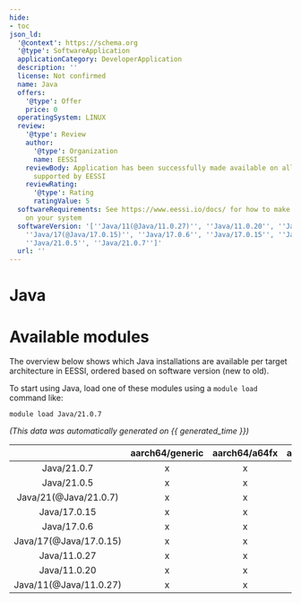 ```yaml
---
hide:
- toc
json_ld:
  '@context': https://schema.org
  '@type': SoftwareApplication
  applicationCategory: DeveloperApplication
  description: ''
  license: Not confirmed
  name: Java
  offers:
    '@type': Offer
    price: 0
  operatingSystem: LINUX
  review:
    '@type': Review
    author:
      '@type': Organization
      name: EESSI
    reviewBody: Application has been successfully made available on all architectures
      supported by EESSI
    reviewRating:
      '@type': Rating
      ratingValue: 5
  softwareRequirements: See https://www.eessi.io/docs/ for how to make EESSI available
    on your system
  softwareVersion: '[''Java/11(@Java/11.0.27)'', ''Java/11.0.20'', ''Java/11.0.27'',
    ''Java/17(@Java/17.0.15)'', ''Java/17.0.6'', ''Java/17.0.15'', ''Java/21(@Java/21.0.7)'',
    ''Java/21.0.5'', ''Java/21.0.7'']'
  url: ''
---
```


Java
====

# Available modules


The overview below shows which Java installations are available per target architecture in EESSI, ordered based on software version (new to old).

To start using Java, load one of these modules using a `module load` command like:

```shell
module load Java/21.0.7
```

*(This data was automatically generated on {{ generated_time }})*

| |aarch64/generic|aarch64/a64fx|aarch64/neoverse_n1|aarch64/neoverse_v1|aarch64/nvidia/grace|x86_64/generic|x86_64/amd/zen2|x86_64/amd/zen3|x86_64/amd/zen4|x86_64/intel/cascadelake|x86_64/intel/haswell|x86_64/intel/icelake|x86_64/intel/sapphirerapids|x86_64/intel/skylake_avx512|
| :---: | :---: | :---: | :---: | :---: | :---: | :---: | :---: | :---: | :---: | :---: | :---: | :---: | :---: | :---: |
|Java/21.0.7|x|x|x|x|x|x|x|x|x|x|x|x|x|x|
|Java/21.0.5|x|x|x|x|x|x|x|x|x|x|x|x|x|x|
|Java/21(@Java/21.0.7)|x|x|x|x|x|x|x|x|x|x|x|x|x|x|
|Java/17.0.15|x|x|x|x|x|x|x|x|x|x|x|x|x|x|
|Java/17.0.6|x|x|x|x|x|x|x|x|x|x|x|x|x|x|
|Java/17(@Java/17.0.15)|x|x|x|x|x|x|x|x|x|x|x|x|x|x|
|Java/11.0.27|x|x|x|x|x|x|x|x|x|x|x|x|x|x|
|Java/11.0.20|x|x|x|x|x|x|x|x|x|x|x|x|x|x|
|Java/11(@Java/11.0.27)|x|x|x|x|x|x|x|x|x|x|x|x|x|x|
